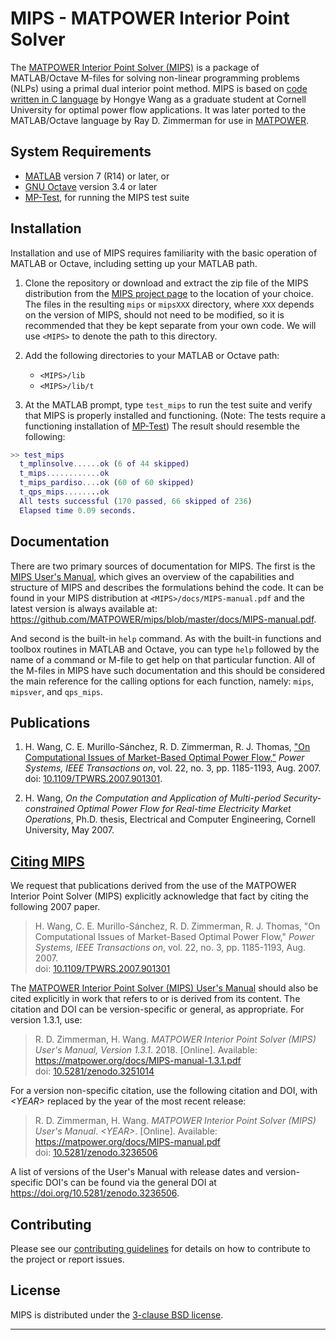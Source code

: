 MIPS - MATPOWER Interior Point Solver
=====================================

The [MATPOWER Interior Point Solver (MIPS)][1] is a package of MATLAB/Octave
M-files for solving non-linear programming problems (NLPs) using a primal
dual interior point method. MIPS is based on [code written in C language][2]
by Hongye Wang as a graduate student at Cornell University for optimal
power flow applications. It was later ported to the MATLAB/Octave language by
Ray D. Zimmerman for use in [MATPOWER][3].

System Requirements
-------------------

*   [MATLAB][4] version 7 (R14) or later, or
*   [GNU Octave][5] version 3.4 or later
*   [MP-Test][6], for running the MIPS test suite


Installation
------------

Installation and use of MIPS requires familiarity with the basic operation
of MATLAB or Octave, including setting up your MATLAB path.

1.  Clone the repository or download and extract the zip file of the MIPS
    distribution from the [MIPS project page][1] to the location of your
    choice. The files in the resulting `mips` or `mipsXXX` directory,
    where `XXX` depends on the version of MIPS, should not need to be
    modified, so it is recommended that they be kept separate from your
    own code. We will use `<MIPS>` to denote the path to this directory.

2.  Add the following directories to your MATLAB or Octave path:
    *   `<MIPS>/lib`
    *   `<MIPS>/lib/t`

3.  At the MATLAB prompt, type `test_mips` to run the test suite and
    verify that MIPS is properly installed and functioning. (Note: The
    tests require a functioning installation of [MP-Test][6]) The result
    should resemble the following:
```matlab
>> test_mips
  t_mplinsolve......ok (6 of 44 skipped)
  t_mips............ok
  t_mips_pardiso....ok (60 of 60 skipped)
  t_qps_mips........ok
  All tests successful (170 passed, 66 skipped of 236)
  Elapsed time 0.09 seconds.
```

Documentation
-------------

There are two primary sources of documentation for MIPS. The first is
the [MIPS User's Manual][7], which gives an overview of the capabilities
and structure of MIPS and describes the formulations behind the code. It
can be found in your MIPS distribution at `<MIPS>/docs/MIPS-manual.pdf`
and the latest version is always available at:
<https://github.com/MATPOWER/mips/blob/master/docs/MIPS-manual.pdf>.

And second is the built-in `help` command. As with the built-in
functions and toolbox routines in MATLAB and Octave, you can type `help`
followed by the name of a command or M-file to get help on that particular
function. All of the M-files in MIPS have such documentation and this
should be considered the main reference for the calling options for each
function, namely: `mips`, `mipsver`, and `qps_mips`.


Publications
------------

1.  H. Wang, C. E. Murillo-Sánchez, R. D. Zimmerman, R. J. Thomas,
     ["On Computational Issues of Market-Based Optimal Power Flow,"][10]
     *Power Systems, IEEE Transactions on*, vol. 22, no. 3,
     pp. 1185-1193, Aug. 2007.  
     doi: [10.1109/TPWRS.2007.901301][10].

2.  H. Wang, *On the Computation and Application of Multi-period
    Security-constrained Optimal Power Flow for Real-time Electricity
    Market Operations*, Ph.D. thesis, Electrical and Computer
    Engineering, Cornell University, May 2007.


[Citing MIPS][11]
-----------------

We request that publications derived from the use of the MATPOWER
Interior Point Solver (MIPS) explicitly acknowledge that fact by citing
the following 2007 paper.

>   H. Wang, C. E. Murillo-Sánchez, R. D. Zimmerman, R. J. Thomas, "On
    Computational Issues of Market-Based Optimal Power Flow," *Power Systems,
    IEEE Transactions on*, vol. 22, no. 3, pp. 1185-1193, Aug. 2007.  
    doi: [10.1109/TPWRS.2007.901301][10]

The [MATPOWER Interior Point Solver (MIPS) User's Manual][7] should also be
cited explicitly in work that refers to or is derived from its content.
The citation and DOI can be version-specific or general, as appropriate.
For version 1.3.1, use:

>   R. D. Zimmerman, H. Wang. *MATPOWER Interior Point Solver (MIPS)
    User's Manual, Version 1.3.1*. 2018. [Online].
    Available: https://matpower.org/docs/MIPS-manual-1.3.1.pdf  
    doi: [10.5281/zenodo.3251014](https://doi.org/10.5281/zenodo.3251014)

For a version non-specific citation, use the following citation and DOI,
with *\<YEAR\>* replaced by the year of the most recent release:

>   R. D. Zimmerman, H. Wang. *MATPOWER Interior Point Solver (MIPS)
    User's Manual*. *\<YEAR\>*. [Online].
    Available: https://matpower.org/docs/MIPS-manual.pdf  
    doi: [10.5281/zenodo.3236506][12]

A list of versions of the User's Manual with release dates and
version-specific DOI's can be found via the general DOI at
https://doi.org/10.5281/zenodo.3236506.


Contributing
------------

Please see our [contributing guidelines][8] for details on how to
contribute to the project or report issues.

License
-------

MIPS is distributed under the [3-clause BSD license][9].

----
[1]: https://github.com/MATPOWER/mips
[2]: http://www.pserc.cornell.edu/tspopf/
[3]: https://github.com/MATPOWER/matpower
[4]: https://www.mathworks.com/
[5]: https://www.gnu.org/software/octave/
[6]: https://github.com/MATPOWER/mptest
[7]: docs/MIPS-manual.pdf
[8]: CONTRIBUTING.md
[9]: LICENSE
[10]: https://doi.org/10.1109/TPWRS.2007.901301
[11]: CITATION
[12]: https://doi.org/10.5281/zenodo.3236506
